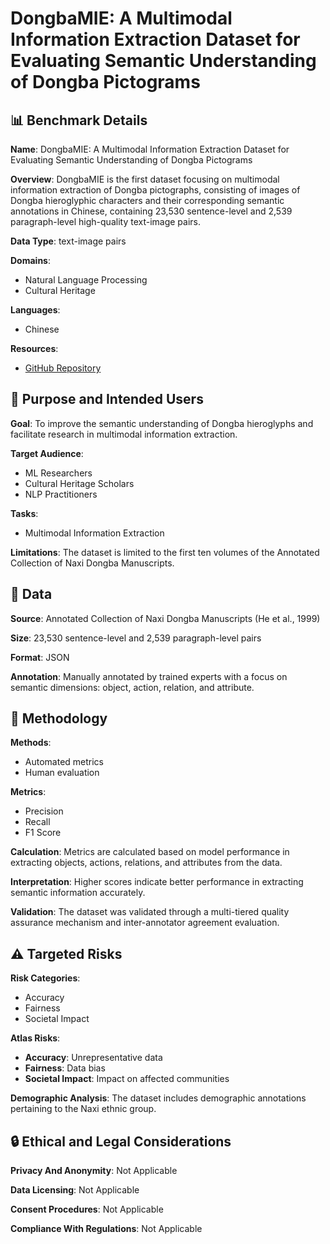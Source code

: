 # DongbaMIE: A Multimodal Information Extraction Dataset for Evaluating Semantic Understanding of Dongba Pictograms

## 📊 Benchmark Details

**Name**: DongbaMIE: A Multimodal Information Extraction Dataset for Evaluating Semantic Understanding of Dongba Pictograms

**Overview**: DongbaMIE is the first dataset focusing on multimodal information extraction of Dongba pictographs, consisting of images of Dongba hieroglyphic characters and their corresponding semantic annotations in Chinese, containing 23,530 sentence-level and 2,539 paragraph-level high-quality text-image pairs.

**Data Type**: text-image pairs

**Domains**:
- Natural Language Processing
- Cultural Heritage

**Languages**:
- Chinese

**Resources**:
- [GitHub Repository](https://github.com/thinklis/DongbaMIE)

## 🎯 Purpose and Intended Users

**Goal**: To improve the semantic understanding of Dongba hieroglyphs and facilitate research in multimodal information extraction.

**Target Audience**:
- ML Researchers
- Cultural Heritage Scholars
- NLP Practitioners

**Tasks**:
- Multimodal Information Extraction

**Limitations**: The dataset is limited to the first ten volumes of the Annotated Collection of Naxi Dongba Manuscripts.

## 💾 Data

**Source**: Annotated Collection of Naxi Dongba Manuscripts (He et al., 1999)

**Size**: 23,530 sentence-level and 2,539 paragraph-level pairs

**Format**: JSON

**Annotation**: Manually annotated by trained experts with a focus on semantic dimensions: object, action, relation, and attribute.

## 🔬 Methodology

**Methods**:
- Automated metrics
- Human evaluation

**Metrics**:
- Precision
- Recall
- F1 Score

**Calculation**: Metrics are calculated based on model performance in extracting objects, actions, relations, and attributes from the data.

**Interpretation**: Higher scores indicate better performance in extracting semantic information accurately.

**Validation**: The dataset was validated through a multi-tiered quality assurance mechanism and inter-annotator agreement evaluation.

## ⚠️ Targeted Risks

**Risk Categories**:
- Accuracy
- Fairness
- Societal Impact

**Atlas Risks**:
- **Accuracy**: Unrepresentative data
- **Fairness**: Data bias
- **Societal Impact**: Impact on affected communities

**Demographic Analysis**: The dataset includes demographic annotations pertaining to the Naxi ethnic group.

## 🔒 Ethical and Legal Considerations

**Privacy And Anonymity**: Not Applicable

**Data Licensing**: Not Applicable

**Consent Procedures**: Not Applicable

**Compliance With Regulations**: Not Applicable
